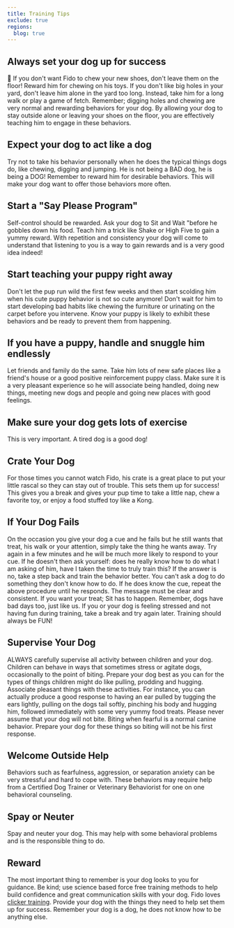 ```yaml
---
title: Training Tips
exclude: true
regions:
  blog: true
---
```


## Always set your dog up for success

:dog: If you don't want Fido to chew your new shoes, don't leave them on the floor! 
Reward him for chewing on his toys. If you don't like big holes in your yard, don't 
leave him alone in the yard too long. Instead, take him for a long walk or play a 
game of fetch. Remember; digging holes and chewing are very normal and rewarding 
behaviors for your dog. By allowing your dog to stay outside alone or leaving your 
shoes on the floor, you are effectively teaching him to engage in these behaviors.

## Expect your dog to act like a dog

Try not to take his behavior personally when he does the typical things dogs do, 
like chewing, digging and jumping. He is not being a BAD dog, he is being a DOG! 
Remember to reward him for desirable behaviors. This will make your dog want to 
offer those behaviors more often.

## Start a "Say Please Program"

Self-control should be rewarded. Ask your dog to Sit and Wait "before he gobbles 
down his food.  Teach him a trick like Shake or High Five to gain a yummy reward. 
With repetition and consistency your dog will come to understand that listening 
to you is a way to gain rewards and is a very good idea indeed!

## Start teaching your puppy right away

Don't let the pup run wild the first few weeks and then start scolding him when 
his cute puppy behavior is not so cute anymore! Don't wait for him to start developing 
bad habits like chewing the furniture or urinating on the carpet before you intervene. 
Know your puppy is likely to exhibit these behaviors and be ready to prevent them 
from happening.

## If you have a puppy, handle and snuggle him endlessly

Let friends and family do the same. Take him lots of new safe places like a friend's 
house or a good positive reinforcement puppy class. Make sure it is a very pleasant 
experience so he will associate being handled, doing new things, meeting new dogs 
and people and going new places with good feelings.

## Make sure your dog gets lots of exercise

This is very important. A tired dog is a good dog!

## Crate Your Dog

For those times you cannot watch Fido, his crate is a great place to put your little 
rascal so they can stay out of trouble. This sets them up for success! This gives 
you a break and gives your pup time to take a little nap, chew a favorite toy, or 
enjoy a food stuffed toy like a Kong.

## If Your Dog Fails

On the occasion you give your dog a cue and he fails but he still wants that treat, 
his walk or your attention, simply take the thing he wants away. Try again in a 
few minutes and he will be much more likely to respond to your cue. If he doesn't 
then ask yourself: does he really know how to do what I am asking of him, have I 
taken the time to truly train this? If the answer is no, take a step back and train 
the behavior better. You can't ask a dog to do something they don't know how to do. 
If he does know the cue, repeat the above procedure until he responds. The message 
must be clear and consistent. If you want your treat; Sit has to happen. Remember, 
dogs have bad days too, just like us. If you or your dog is feeling stressed and 
not having fun during training, take a break and try again later. Training should 
always be FUN!

## Supervise Your Dog

ALWAYS carefully supervise all activity between children and your dog. Children 
can behave in ways that sometimes stress or agitate dogs, occasionally to the point 
of biting. Prepare your dog best as you can for the types of things children might 
do like pulling, prodding and hugging. Associate pleasant things with these activities. 
For instance, you can actually produce a good response to having an ear pulled by 
tugging the ears lightly, pulling on the dogs tail softly, pinching his body and 
hugging him, followed immediately with some very yummy food treats. Please never 
assume that your dog will not bite. Biting when fearful is a normal canine behavior. 
Prepare your dog for these things so biting will not be his first response.

## Welcome Outside Help

Behaviors such as fearfulness, aggression, or separation anxiety can be very stressful 
and hard to cope with. These behaviors may require help from a Certified Dog Trainer 
or Veterinary Behaviorist for one on one behavioral counseling.

## Spay or Neuter

Spay and neuter your dog. This may help with some behavioral problems and is the 
responsible thing to do.

## Reward

The most important thing to remember is your dog looks to you for guidance. Be 
kind; use science based force free training methods to help build confidence and 
great communication skills with your dog. Fido loves <a href="http://www.clickertraining.com" target="_blank">clicker training</a>. 
Provide your dog with the things they need to help set them up for success. Remember 
your dog is a dog, he does not know how to be anything else.
